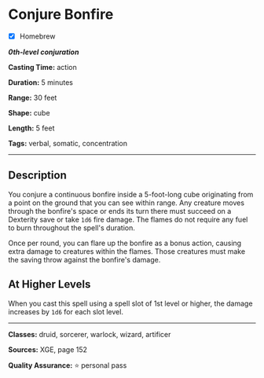 # Conjure Bonfire

- [x] Homebrew

***0th-level conjuration***

**Casting Time:** action

**Duration:** 5 minutes

**Range:** 30 feet

**Shape:** cube

**Length:** 5 feet

**Tags:** verbal, somatic, concentration

---

## Description
You conjure a continuous bonfire inside a 5-foot-long cube originating from a point on the ground that you can see within range.
Any creature moves through the bonfire's space or ends its turn there must succeed on a Dexterity save or take `1d6` fire damage.
The flames do not require any fuel to burn throughout the spell's duration.

Once per round, you can flare up the bonfire as a bonus action, causing extra damage to creatures within the flames.
Those creatures must make the saving throw against the bonfire's damage.

## At Higher Levels
When you cast this spell using a spell slot of 1st level or higher, the damage increases by `1d6` for each slot level.

---

**Classes:** druid, sorcerer, warlock, wizard, artificer

**Sources:** XGE, page 152

**Quality Assurance:** :star: personal pass
